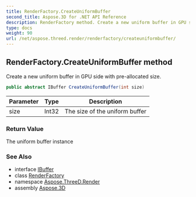 ```yaml
---
title: RenderFactory.CreateUniformBuffer
second_title: Aspose.3D for .NET API Reference
description: RenderFactory method. Create a new uniform buffer in GPU side with preallocated size
type: docs
weight: 90
url: /net/aspose.threed.render/renderfactory/createuniformbuffer/
---
```

## RenderFactory.CreateUniformBuffer method

Create a new uniform buffer in GPU side with pre-allocated size.

```csharp
public abstract IBuffer CreateUniformBuffer(int size)
```

| Parameter | Type | Description |
| --- | --- | --- |
| size | Int32 | The size of the uniform buffer |

### Return Value

The uniform buffer instance

### See Also

* interface [IBuffer](../../ibuffer/)
* class [RenderFactory](../)
* namespace [Aspose.ThreeD.Render](../../../aspose.threed.render/)
* assembly [Aspose.3D](../../../)



